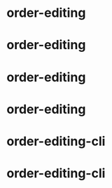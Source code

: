 # order-editing
# order-editing
# order-editing
# order-editing
# order-editing-cli
# order-editing-cli
